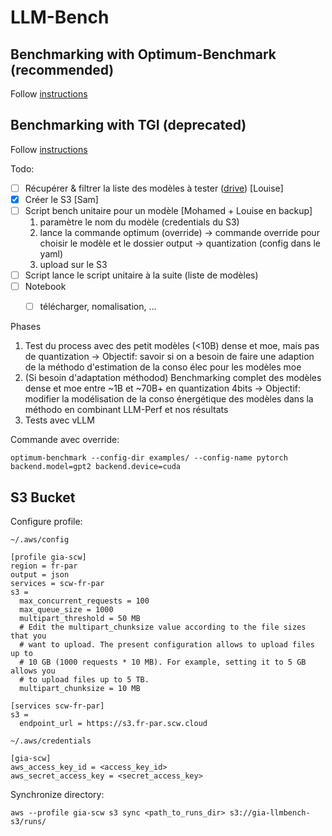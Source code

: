 # LLM-Bench

## Benchmarking with Optimum-Benchmark (recommended)

Follow [instructions](./optimum/README.md)

## Benchmarking with TGI (deprecated)

Follow [instructions](./tgi/README.md)



Todo: 

- [ ] Récupérer & filtrer la liste des modèles à tester ([drive](https://docs.google.com/spreadsheets/d/155WvuIdCkWMifurQ3qEi5jzKP87wx9smkA7mObwe3rg/edit?usp=sharing)) [Louise]
- [x] Créer le S3 [Sam]
- [ ] Script bench unitaire pour un modèle [Mohamed + Louise en backup]
    1. paramètre le nom du modèle (credentials du S3)
    2. lance la commande optimum (override)
        -> commande override pour choisir le modèle et le dossier output
        -> quantization (config dans le yaml)
    3. upload sur le S3
- [ ] Script lance le script unitaire à la suite (liste de modèles)
- [ ] Notebook
    - [ ] télécharger, nomalisation, ...


Phases
1. Test du process avec des petit modèles (<10B) dense et moe, mais pas de quantization
    -> Objectif: savoir si on a besoin de faire une adaption de la méthodo d'estimation de la conso élec pour les modèles moe 
2. (Si besoin d'adaptation méthodod) Benchmarking complet des modèles dense et moe entre ~1B et ~70B+ en quantization 4bits
    -> Objectif: modifier la modélisation de la conso énergétique des modèles dans la méthodo en combinant LLM-Perf et nos résultats
3. Tests avec vLLM 


Commande avec override:

```shell
optimum-benchmark --config-dir examples/ --config-name pytorch backend.model=gpt2 backend.device=cuda
```


## S3 Bucket

Configure profile:

`~/.aws/config`

```
[profile gia-scw]
region = fr-par
output = json
services = scw-fr-par
s3 =
  max_concurrent_requests = 100
  max_queue_size = 1000
  multipart_threshold = 50 MB
  # Edit the multipart_chunksize value according to the file sizes that you
  # want to upload. The present configuration allows to upload files up to
  # 10 GB (1000 requests * 10 MB). For example, setting it to 5 GB allows you
  # to upload files up to 5 TB.
  multipart_chunksize = 10 MB

[services scw-fr-par]
s3 =
  endpoint_url = https://s3.fr-par.scw.cloud
```

`~/.aws/credentials`

```
[gia-scw]
aws_access_key_id = <access_key_id>
aws_secret_access_key = <secret_access_key>
```

Synchronize directory:

```shell
aws --profile gia-scw s3 sync <path_to_runs_dir> s3://gia-llmbench-s3/runs/
```
